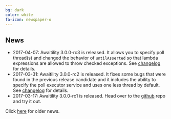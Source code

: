 ```yaml
---
bg: dark
color: white
fa-icon: newspaper-o
---
```

## News
* 2017-04-07: Awaitility 3.0.0-rc3 is released. It allows you to specify poll thread(s) and changed the behavior of `untilAsserted` so that lambda expressions are allowed to throw checked exceptions. See [changelog](https://raw.githubusercontent.com/awaitility/awaitility/master/changelog.txt) for details.
* 2017-03-31: Awaitility 3.0.0-rc2 is released. It fixes some bugs that were found in the previous release candidate and it includes the ability to specify the poll executor service and uses one less thread by default. See [changelog](https://raw.githubusercontent.com/awaitility/awaitility/master/changelog.txt) for details.
* 2017-03-17: Awaitility 3.0.0-rc1 is released. Head over to the [github](https://github.com/awaitility/awaitility/) repo and try it out.

Click [here](https://github.com/jayway/awaitility/wiki/OldNews) for older news.
